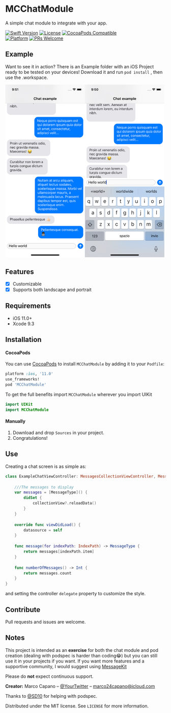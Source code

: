 # MCChatModule
A simple chat module to integrate with your app.

[![Swift Version][swift-image]][swift-url]
[![License][license-image]][license-url]
[![CocoaPods Compatible](https://img.shields.io/cocoapods/v/MCChatModule.svg)](https://img.shields.io/cocoapods/v/MCChatModule.svg)  
[![Platform](https://img.shields.io/cocoapods/p/MCChatModule.svg?style=flat)](http://cocoapods.org/pods/MCChatModule)
[![PRs Welcome](https://img.shields.io/badge/PRs-welcome-brightgreen.svg?style=flat-square)](http://makeapullrequest.com) 

## Example

Want to see it in action? There is an Example folder with an iOS Project ready to be tested on your devices! Download it and run ```pod install``` , then use the .workspace.  

<img src="/screenshots/screenshot1.png" width="250"><img src="/screenshots/screenshot2.png" width="250">

## Features

- [x] Customizable
- [x] Supports both landscape and portrait

## Requirements

- iOS 11.0+
- Xcode 9.3

## Installation

#### CocoaPods
You can use [CocoaPods](http://cocoapods.org/) to install `MCChatModule` by adding it to your `Podfile`:

```ruby
platform :ios, '11.0'
use_frameworks!
pod 'MCChatModule'
```

To get the full benefits import `MCChatModule` wherever you import UIKit

``` swift
import UIKit
import MCChatModule
```

#### Manually
1. Download and drop ```Sources``` in your project.  
2. Congratulations! 

## Use
Creating a chat screen is as simple as:

``` swift
class ExampleChatViewController: MessagesCollectionViewController, MessagesCollectionViewControllerDataSource {
    
    ///The messages to display
    var messages = [MessageType]() {
        didSet {
            collectionView?.reloadData()
        }
    }
    
    override func viewDidLoad() {
        datasource = self
    }
    
    func message(for indexPath: IndexPath) -> MessageType {
        return messages[indexPath.item]
    }
    
    func numberOfMessages() -> Int {
        return messages.count
    }
}
```

and setting the controller `delegate` property to customize the style.

## Contribute

Pull requests and issues are welcome.

## Notes

This project is intended as an **exercise** for both the chat module and pod creation (dealing with podspec is harder than coding😂) but you can still use it in your projects if you want. If you want more features and a supportive community, I would suggest using [MessageKit](https://github.com/MessageKit/MessageKit)

Please do **not** expect continuous support.

**Creator:**
Marco Capano – [@YourTwitter](https://twitter.com/marcocapano1) – marco24capano@icloud.com

Thanks to [@SD10](https://github.com/SD10) for helping with podspec.

Distributed under the MIT license. See ``LICENSE`` for more information.


[swift-image]:https://img.shields.io/badge/swift-4.0-orange.svg
[swift-url]: https://swift.org/
[license-image]: https://img.shields.io/badge/License-MIT-blue.svg
[license-url]: LICENSE
[travis-image]: https://img.shields.io/travis/dbader/node-datadog-metrics/master.svg?style=flat-square
[travis-url]: https://travis-ci.org/dbader/node-datadog-metrics
[codebeat-image]: https://codebeat.co/badges/c19b47ea-2f9d-45df-8458-b2d952fe9dad
[codebeat-url]: https://codebeat.co/projects/github-com-vsouza-awesomeios-com


